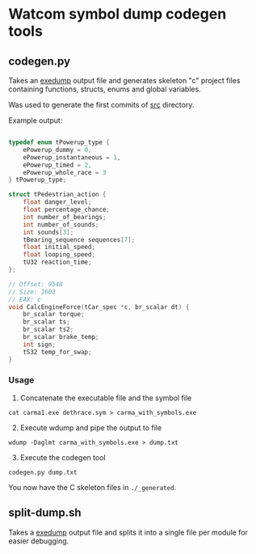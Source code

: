 # Watcom symbol dump codegen tools

## codegen.py

Takes an [exedump](https://github.com/jeff-1amstudios/open-watcom-v2/tree/master/bld/exedump) output file and generates skeleton "c" project files containing functions, structs, enums and global variables.

Was used to generate the first commits of [src](../../src) directory.

Example output:
```c

typedef enum tPowerup_type {
    ePowerup_dummy = 0,
    ePowerup_instantaneous = 1,
    ePowerup_timed = 2,
    ePowerup_whole_race = 3
} tPowerup_type;

struct tPedestrian_action {
    float danger_level;
    float percentage_chance;
    int number_of_bearings;
    int number_of_sounds;
    int sounds[3];
    tBearing_sequence sequences[7];
    float initial_speed;
    float looping_speed;
    tU32 reaction_time;
};

// Offset: 9548
// Size: 1603
// EAX: c
void CalcEngineForce(tCar_spec *c, br_scalar dt) {
    br_scalar torque;
    br_scalar ts;
    br_scalar ts2;
    br_scalar brake_temp;
    int sign;
    tS32 temp_for_swap;
}
```

### Usage

1. Concatenate the executable file and the symbol file
```
cat carma1.exe dethrace.sym > carma_with_symbols.exe
```

2. Execute wdump and pipe the output to file
```
wdump -Daglmt carma_with_symbols.exe > dump.txt
```

3. Execute the codegen tool
```
codegen.py dump.txt
```

You now have the C skeleton files in `./_generated`.


## split-dump.sh
Takes a [exedump](https://github.com/jeff-1amstudios/open-watcom-v2/tree/master/bld/exedump) output file and splits it into a single file per module for easier debugging.


